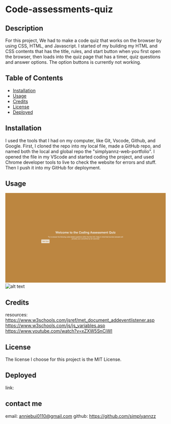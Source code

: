 # Code-assessments-quiz

## Description

For this project, We had to make a code quiz that works on the browser by using CSS, HTML, and Javascript. I started of my building my HTML and CSS contents that has the title, rules, and start button when you first open the browser, then loads into the quiz page that has a timer, quiz questions and answer options. The option buttons is currently not working.

## Table of Contents

- [Installation](#installation)
- [Usage](#usage)
- [Credits](#credits)
- [License](#license)
- [Deployed](#deployed)

## Installation

I used the tools that I had on my computer, like Git, Vscode, Github, and Google. First, I cloned the repo into my local file, made a GitHub repo, and named both the local and global repo the "simplyannz-web-portfolio". I opened the file in my VScode and started coding the project, and used Chrome developer tools to live to check the website for errors and stuff. Then I push it into my GitHub for deployment.

## Usage

![alt text](./assest/1.png)
![alt text](./assesgitt/2.png)

## Credits

resources:
https://www.w3schools.com/jsref/met_document_addeventlistener.asp
https://www.w3schools.com/js/js_variables.asp
https://www.youtube.com/watch?v=xZXW5SnCiWI

## License

The license I choose for this project is the MIT License.

## Deployed

link:

## contact me

email: anniebui0110@gmail.com
github: https://github.com/simplyannzz
